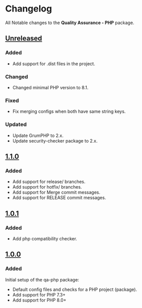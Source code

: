 # Changelog

All Notable changes to the **Quality Assurance - PHP** package.

## [Unreleased]

### Added

- Add support for .dist files in the project.

### Changed

- Changed minimal PHP version to 8.1.

### Fixed

- Fix merging configs when both have same string keys.

### Updated

- Update GrumPHP to 2.x.
- Update security-checker package to 2.x.

## [1.1.0]

### Added

- Add support for release/ branches.
- Add support for hotfix/ branches.
- Add support for Merge commit messages.
- Add support for RELEASE commit messages.

## [1.0.1]

### Added

- Add php compatibility checker.

## [1.0.0]

### Added

Initial setup of the qa-php package:

- Default config files and checks for a PHP project (package).
- Add support for PHP 7.3+
- Add support for PHP 8.0+

[1.1.0]: https://github.com/district09/php_package_qa-php/compare/1.0.1...1.1.0
[1.0.1]: https://github.com/district09/php_package_qa-php/compare/1.0.0...1.0.1
[1.0.0]: https://github.com/district09/php_package_qa-php/releases/tag/1.0.0
[Unreleased]: https://github.com/district09/php_package_qa-php/compare/main...develop
